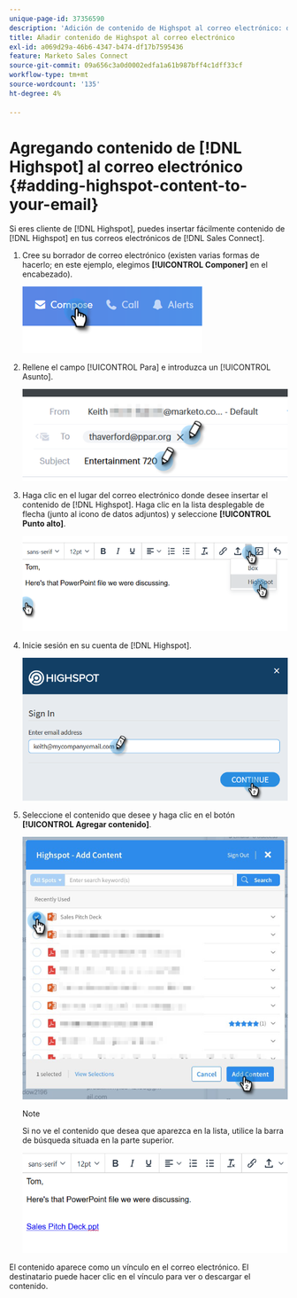 ```yaml
---
unique-page-id: 37356590
description: 'Adición de contenido de Highspot al correo electrónico: documentos de Marketo, documentación del producto'
title: Añadir contenido de Highspot al correo electrónico
exl-id: a069d29a-46b6-4347-b474-df17b7595436
feature: Marketo Sales Connect
source-git-commit: 09a656c3a0d0002edfa1a61b987bff4c1dff33cf
workflow-type: tm+mt
source-wordcount: '135'
ht-degree: 4%

---
```


# Agregando contenido de [!DNL Highspot] al correo electrónico {#adding-highspot-content-to-your-email}

Si eres cliente de [!DNL Highspot], puedes insertar fácilmente contenido de [!DNL Highspot] en tus correos electrónicos de [!DNL Sales Connect].

1. Cree su borrador de correo electrónico (existen varias formas de hacerlo; en este ejemplo, elegimos **[!UICONTROL Componer]** en el encabezado).

   ![](assets/one-5.png)

1. Rellene el campo [!UICONTROL Para] e introduzca un [!UICONTROL Asunto].

   ![](assets/two-5.png)

1. Haga clic en el lugar del correo electrónico donde desee insertar el contenido de [!DNL Highspot]. Haga clic en la lista desplegable de flecha (junto al icono de datos adjuntos) y seleccione **[!UICONTROL Punto alto]**.

   ![](assets/three-5.png)

1. Inicie sesión en su cuenta de [!DNL Highspot].

   ![](assets/four-5.png)

1. Seleccione el contenido que desee y haga clic en el botón **[!UICONTROL Agregar contenido]**.

   ![](assets/five-3.png)

   >[!NOTE]
   >
   >Si no ve el contenido que desea que aparezca en la lista, utilice la barra de búsqueda situada en la parte superior.

   ![](assets/six.png)

El contenido aparece como un vínculo en el correo electrónico. El destinatario puede hacer clic en el vínculo para ver o descargar el contenido.
